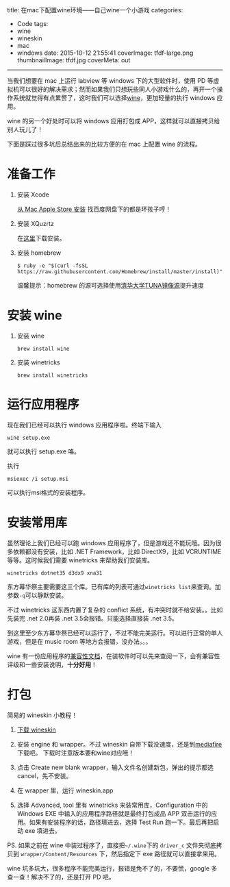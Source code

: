 title: 在mac下配置wine环境——自己wine一个小游戏
categories:
  - Code
tags:
  - wine
  - wineskin
  - mac
  - windows
date: 2015-10-12 21:55:41
coverImage: tfdf-large.png
thumbnailImage: tfdf.jpg
coverMeta: out
---

当我们想要在 mac 上运行 labview 等 windows 下的大型软件时，使用 PD 等虚拟机可以很好的解决需求；然而如果我们只想玩些同人小游戏什么的，再开一个操作系统就觉得有点累赘了，这时我们可以选择[wine](https://www.winehq.org/)，更加轻量的执行 windows 应用。

<!-- more -->

wine 的另一个好处时可以将 windows 应用打包成 APP，这样就可以直接拷贝给别人玩儿了！

下面是踩过很多坑后总结出来的比较方便的在 mac 上配置 wine 的流程。

# 准备工作

1. 安装 Xcode

   [从 Mac Apple Store 安装](https://itunes.apple.com/us/app/xcode/id497799835)
   找百度网盘下的都是坏孩子哼！

2. 安装 XQuzrtz

    在[这里](http://xquartz.macosforge.org/)下载安装。

3. 安装 homebrew

    ```
    $ ruby -e "$(curl -fsSL https://raw.githubusercontent.com/Homebrew/install/master/install)"
    ```
    温馨提示：homebrew 的源可选择使用[清华大学TUNA镜像源](http://mirrors.tuna.tsinghua.edu.cn/help/#homebrew)提升速度

# 安装 wine

1. 安装 wine

    ```
    brew install wine
    ```

2. 安装 winetricks

    ```
    brew install winetricks
    ```

# 运行应用程序

现在我们已经可以执行 windows 应用程序啦。终端下输入

```
wine setup.exe
```

就可以执行 setup.exe 咯。

执行

```
msiexec /i setup.msi
```
可以执行msi格式的安装程序。

# 安装常用库

虽然理论上我们已经可以跑 windows 应用程序了，但是游戏还不能玩哦。因为很多依赖都没有安装，比如 .NET Framework，比如 DirectX9，比如 VCRUNTIME 等等。这时候我们需要 winetricks 来帮助我们安装库。

```
winetricks dotnet35 d3dx9 xna31
```
东方幕华祭主要需要这三个库。已有库的列表可通过``winetricks list``来查询。加参数``-q``可以静默安装。

不过 winetricks 这东西内置了复杂的 conflict 系统，有冲突时就不给安装。。比如先装完 .net 2.0再装 .net 3.5会报错。只能选择直接装 .net 3.5。

到这里至少东方幕华祭已经可以运行了，不过不能完美运行。可以进行正常的单人游戏，但是在 music room 等地方会报错，没办法。。。   

wine 有一份应用程序的[兼容性文档](https://appdb.winehq.org/)，在装软件时可以先来查阅一下，会有兼容性评级和一些安装说明，**十分好用**！

# 打包

简易的 wineskin 小教程！

1. [下载 wineskin](http://wineskin.urgesoftware.com/tiki-index.php?page=Downloads)

2. 安装 engine 和 wrapper。不过 wineskin 自带下载没速度，还是到[mediafire](https://www.mediafire.com/folder/8p4vcab6414gv/)下载吧。
    下载时注意版本要和wine对应哦！

3. 点击 Create new blank wrapper，输入文件名创建新包，弹出的提示都选 cancel，先不安装。

4. 在 wrapper 里，运行 wineskin.app

5. 选择 Advanced, tool 里有 winetricks 来装常用库，Configuration 中的 Windows EXE 中输入的应用程序路径就是最终打包成品 APP 双击运行的应用。如果有安装程序的话，路径填进去，选择 Test Run 跑一下。最后再把启动 exe 填进去。

PS. 如果之前在 wine 中装过程序了，直接把``~/.wine``下的 ``driver_c`` 文件夹彻底拷贝到 ``wrapper/Content/Resources`` 下，然后指定下 exe 路径就可以直接拿来用。

wine 坑多坑大，很多程序不能完美运行，报错是免不了的，不要慌，google 多查一查！解决不了的，还是打开 PD 吧。
